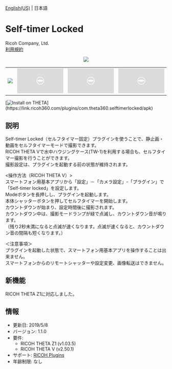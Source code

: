 [English(US)](README.md) | 日本語

# Self-timer Locked

Ricoh Company, Ltd.  
[利用規約](https://www.ricoh360.com/ja/terms/plugins/)

<div align="center"><img src="./1.png"><table><tr><td><img src="./2.png"></td><td><img src="./3.png"></td><td><img src="./4.png"></td><td><img src="./5.png"></td></tr></table></div>

[![Install on THETA](https://assets.ricoh360.com/image/upload/v1/front/theta/install-button.svg?)](https://link.ricoh360.com/plugins/com.theta360.selftimerlocked/apk)

## 説明

<div id="plugin-description">

Self-timer Locked（セルフタイマー固定）プラグインを使うことで、静止画・動画をセルフタイマーモードで撮影できます。  
RICOH THETA Vで水中ハウジングケース(TW-1)を利用する場合も、セルフタイマー撮影を行うことができます。  
撮影設定は、プラグインを起動する前の状態が維持されます。  
  
<操作方法（RICOH THETA V）>  
スマートフォン用基本アプリから「設定」－「カメラ設定」-「プラグイン」で「Self-timer locked」を設定します。  
Modeボタンを長押しし、プラグインを起動します。  
本体シャッターボタンを押してセルフタイマーを開始します。  
カウントダウンが始まり、設定時間後に撮影されます。  
カウントダウン中は、撮影モードランプが緑で点滅し、カウントダウン音が鳴ります。  
（残り2秒未満になると点滅が速くなります。点滅が速くなると、カウントダウン音の間隔も短くなります。）  
  
＜注意事項＞  
プラグインを起動した状態で、スマートフォン用基本アプリを操作することは出来ません。  
スマートフォンからのリモートシャッターや設定変更、画像転送はできません。  

</div>

## 新機能

<div id="plugin-whats-new">

RICOH THETA Z1に対応しました。

</div>

## 情報

- 更新日: 2019/5/8
- バージョン: 1.1.0
- 要件:
  - RICOH THETA Z1 (v1.03.5)
  - RICOH THETA V (v2.50.1)
- サポート: [RICOH Plugins](https://support.ricoh360.com/ja/)
- 年齢制限: なし
